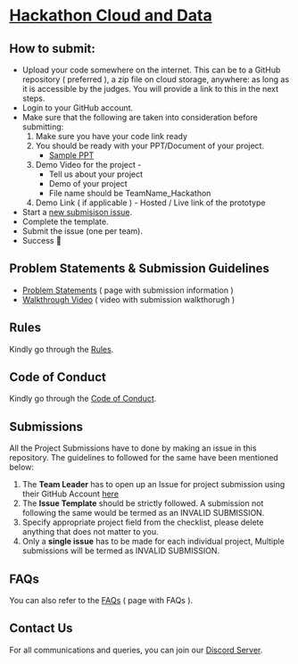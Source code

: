 <a href="https://www.scaler.com/event/hackx/">
  <p align="center">
    <h1>Hackathon Cloud and Data</h1>
  </p>
</a>


## How to submit:
- Upload your code somewhere on the internet. This can be to a GitHub repository ( preferred ), a zip file on cloud storage, anywhere: as long as it is accessible by the judges. You will provide a link to this in the next steps.
- Login to your GitHub account. 
- Make sure that the following are taken into consideration before submitting: 
  1. Make sure you have your code link ready 
  2. You should be ready with your PPT/Document of your project.
       -  [Sample PPT](https://docs.google.com/presentation/d/18S5GTHWeyt91WbKcShDXFKidzA3FFRCVXGVP_b20F8g/edit?usp=sharing)
  4. Demo Video for the project - 
       - Tell us about your project
       - Demo of your project
       - File name should be TeamName_Hackathon
  5. Demo Link ( if applicable ) - Hosted / Live link of the prototype
- Start a [new submisison issue](https://github.com/dherrero12/hackathon-cloud-data/issues/new/choose).
- Complete the template. 
- Submit the issue (one per team). 
- Success 🎉

## Problem Statements & Submission Guidelines 
- [Problem Statements]() ( page with submission information )
- [Walkthrough Video]() ( video with submission walkthorugh )


## Rules
Kindly go through the [Rules](https://github.com/dherrero12/hackathon-cloud-data/blob/main/rules.md).

## Code of Conduct
Kindly go through the [Code of Conduct](https://github.com/dherrero12/hackathon-cloud-data/blob/main/coc.md).

## Submissions
All the Project Submissions have to done by making an issue in this repository. The guidelines to followed for the same have been mentioned below:
1. The **Team Leader** has to open up an Issue for project submission using their GitHub Account [here](https://github.com/dherrero12/hackathon-cloud-data/issues/new/choose)
2. The **Issue Template** should be strictly followed. A submission not following the same would be termed as an INVALID SUBMISSION.
3. Specify appropriate project field from the checklist, please delete anything that does not matter to you.
4. Only a **single issue** has to be made for each individual project, Multiple submissions will be termed as INVALID SUBMISSION.

## FAQs
You can also refer to the [FAQs]() ( page with FAQs ).

## Contact Us
For all communications and queries, you can join our [Discord Server](https://discord.gg/yBs8YSnx9m).
